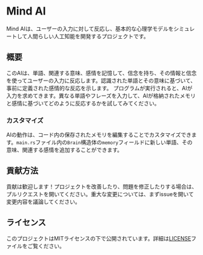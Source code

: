 # Mind AI

Mind AIは、ユーザーの入力に対して反応し、基本的な心理学モデルをシミュレートして人間らしい人工知能を開発するプロジェクトです。

## 概要

このAIは、単語、関連する意味、感情を記憶して、信念を持ち、その情報と信念を使ってユーザーの入力に反応します。認識された単語とその意味に基づいて、事前に定義された感情的な反応を示します。
プログラムが実行されると、AIが入力を求めてきます。異なる単語やフレーズを入力して、AIが格納されたメモリと感情に基づいてどのように反応するかを試してみてください。

### カスタマイズ

AIの動作は、コード内の保存されたメモリを編集することでカスタマイズできます。`main.rs`ファイル内の`Brain`構造体の`memory`フィールドに新しい単語、その意味、関連する感情を追加することができます。

## 貢献方法

貢献は歓迎します！プロジェクトを改善したり、問題を修正したりする場合は、プルリクエストを開いてください。重大な変更については、まずissueを開いて変更内容を議論してください。

## ライセンス

このプロジェクトはMITライセンスの下で公開されています。詳細は[LICENSE](LICENSE)ファイルをご覧ください。
